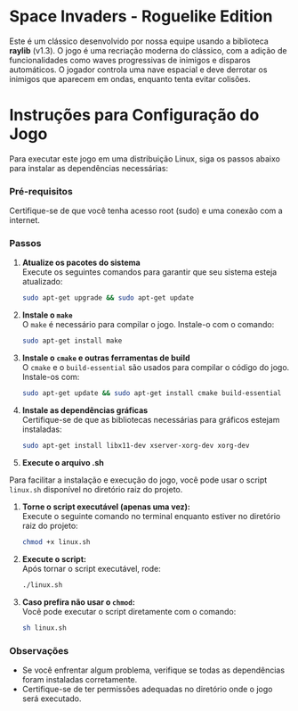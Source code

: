 # Space Invaders - Roguelike Edition



Este é um clássico desenvolvido por nossa equipe usando a biblioteca **raylib** (v1.3). O jogo é uma recriação moderna do clássico, com a adição de funcionalidades como waves progressivas de inimigos e disparos automáticos. O jogador controla uma nave espacial e deve derrotar os inimigos que aparecem em ondas, enquanto tenta evitar colisões.
# Instruções para Configuração do Jogo

Para executar este jogo em uma distribuição Linux, siga os passos abaixo para instalar as dependências necessárias:

### Pré-requisitos
Certifique-se de que você tenha acesso root (sudo) e uma conexão com a internet.

### Passos

1. **Atualize os pacotes do sistema**  
   Execute os seguintes comandos para garantir que seu sistema esteja atualizado:
   ```bash
   sudo apt-get upgrade && sudo apt-get update
   ```

2. **Instale o `make`**  
   O `make` é necessário para compilar o jogo. Instale-o com o comando:
   ```bash
   sudo apt-get install make
   ```

3. **Instale o `cmake` e outras ferramentas de build**  
   O `cmake` e o `build-essential` são usados para compilar o código do jogo. Instale-os com:
   ```bash
   sudo apt-get update && sudo apt-get install cmake build-essential
   ```

4. **Instale as dependências gráficas**  
   Certifique-se de que as bibliotecas necessárias para gráficos estejam instaladas:
   ```bash
   sudo apt-get install libx11-dev xserver-xorg-dev xorg-dev
   ```

5. **Execute o arquivo .sh**


Para facilitar a instalação e execução do jogo, você pode usar o script `linux.sh` disponível no diretório raiz do projeto.

1. **Torne o script executável (apenas uma vez):**  
   Execute o seguinte comando no terminal enquanto estiver no diretório raiz do projeto:
   ```bash
   chmod +x linux.sh
   ```

2. **Execute o script:**  
   Após tornar o script executável, rode:
   ```bash
   ./linux.sh
   ```

3. **Caso prefira não usar o `chmod`:**  
   Você pode executar o script diretamente com o comando:
   ```bash
   sh linux.sh
   ```

### Observações
- Se você enfrentar algum problema, verifique se todas as dependências foram instaladas corretamente.
- Certifique-se de ter permissões adequadas no diretório onde o jogo será executado.
